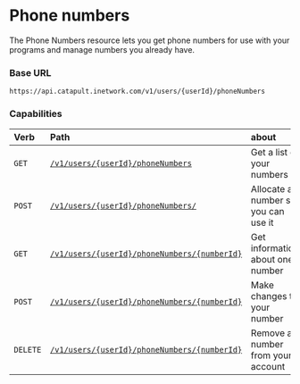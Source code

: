 # Phone numbers
The Phone Numbers resource lets you get phone numbers for use with your programs and manage numbers you already have.

### Base URL

`https://api.catapult.inetwork.com/v1/users/{userId}/phoneNumbers`

### Capabilities

| Verb                               | Path                                                                          | about                               |
|:-----------------------------------|:------------------------------------------------------------------------------|:------------------------------------|
| <code class="get">GET</code>       | [`/v1/users/{userId}/phoneNumbers`](getPhoneNumbers.md)                       | Get a list of your numbers          |
| <code class="post">POST</code>     | [`/v1/users/{userId}/phoneNumbers/`](postPhoneNumbers.md)                     | Allocate a number so you can use it |
| <code class="get">GET</code>       | [`/v1/users/{userId}/phoneNumbers/{numberId}`](getPhoneNumbersNumberId.md)    | Get information about one number    |
| <code class="post">POST</code>     | [`/v1/users/{userId}/phoneNumbers/{numberId}`](postPhoneNumbersNumberId.md)   | Make changes to your number         |
| <code class="delete">DELETE</code> | [`/v1/users/{userId}/phoneNumbers/{numberId}`](deletePhoneNumbersNumberId.md) | Remove a number from your account   |
